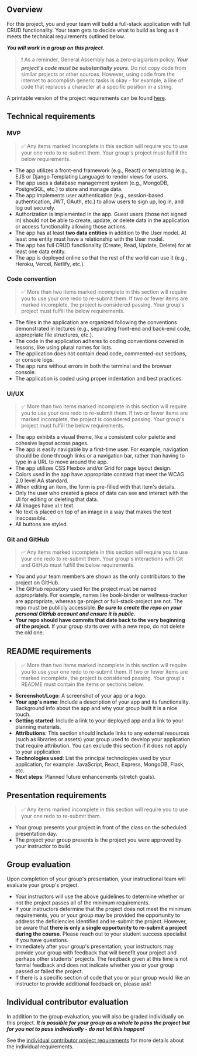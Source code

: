 ## Overview

For this project, you and your team will build a full-stack application with full CRUD functionality. Your team gets to decide what to build as long as it meets the technical requirements outlined below.

***You will work in a group on this project***.

> ❗️ As a reminder, General Assembly has a zero-plagiarism policy. ***Your project's code must be substantially yours***. Do not copy code from similar projects or other sources. However, using code from the internet to accomplish generic tasks is okay - for example, a line of code that replaces a character at a specific position in a string.

A printable version of the project requirements can be found [here](./assets/project-requirements.pdf).

## Technical requirements

### MVP

> ✅ Any items marked incomplete in this section will require you to use your one redo to re-submit them. Your group's project must fulfill the below requirements.

- The app utilizes a front-end framework (e.g., React) or templating (e.g., EJS or Django Templating Language) to render views for users.
- The app uses a database management system (e.g., MongoDB, PostgreSQL, etc.) to store and manage data.
- The app implements user authentication (e.g., session-based authentication, JWT, OAuth, etc.) to allow users to sign up, log in, and log out securely.
- Authorization is implemented in the app. Guest users (those not signed in) should not be able to create, update, or delete data in the application or access functionality allowing those actions.
- The app has at least **two data entities** in addition to the User model. At least one entity must have a relationship with the User model.
- The app has full CRUD functionality (Create, Read, Update, Delete) for at least one data entity.
- The app is deployed online so that the rest of the world can use it (e.g., Heroku, Vercel, Netlify, etc.).

### Code convention

> ✅ More than two items marked incomplete in this section will require you to use your one redo to re-submit them. If two or fewer items are marked incomplete, the project is considered passing. Your group's project must fulfill the below requirements.

- The files in the application are organized following the conventions demonstrated in lectures (e.g., separating front-end and back-end code, appropriate file structures, etc.).
- The code in the application adheres to coding conventions covered in lessons, like using plural names for lists.
- The application does not contain dead code, commented-out sections, or console logs.
- The app runs without errors in both the terminal and the browser console.
- The application is coded using proper indentation and best practices.

### UI/UX

> ✅ More than two items marked incomplete in this section will require you to use your one redo to re-submit them. If two or fewer items are marked incomplete, the project is considered passing. Your group's project must fulfill the below requirements.

- The app exhibits a visual theme, like a consistent color palette and cohesive layout across pages.
- The app is easily navigable by a first-time user. For example, navigation should be done through links or a navigation bar, rather than having to type in a URL to move around the app.
- The app utilizes CSS Flexbox and/or Grid for page layout design.
- Colors used in the app have appropriate contrast that meet the WCAG 2.0 level AA standard.
- When editing an item, the form is pre-filled with that item's details.
- Only the user who created a piece of data can see and interact with the UI for editing or deleting that data.
- All images have `alt` text.
- No text is placed on top of an image in a way that makes the text inaccessible.
- All buttons are styled.

### Git and GitHub

> ✅ Any items marked incomplete in this section will require you to use your one redo to re-submit them. Your group's interactions with Git and GitHub must fulfill the below requirements.

- You and your team members are shown as the only contributors to the project on GitHub.
- The GitHub repository used for the project must be named appropriately. For example, names like book-binder or wellness-tracker are appropriate, whereas ga-project or full-stack-project are not. The repo must be publicly accessible. ***Be sure to create the repo on your personal GitHub account and ensure it is public.***
- **Your repo should have commits that date back to the very beginning of the project**. If your group starts over with a new repo, do not delete the old one.

## README requirements

> ✅ More than two items marked incomplete in this section will require you to use your one redo to re-submit them. If two or fewer items are marked incomplete, the project is considered passing. Your group's README must contain the items or sections below.

- **Screenshot/Logo**: A screenshot of your app or a logo.
- **Your app's name**: Include a description of your app and its functionality. Background info about the app and why your group built it is a nice touch.
- **Getting started**: Include a link to your deployed app and a link to your planning materials.
- **Attributions**: This section should include links to any external resources (such as libraries or assets) your group used to develop your application that require attribution. You can exclude this section if it does not apply to your application.
- **Technologies used**: List the principal technologies used by your application, for example: JavaScript, React, Express, MongoDB, Flask, etc.
- **Next steps**: Planned future enhancements (stretch goals).

## Presentation requirements

> ✅ Any items marked incomplete in this section will require you to use your one redo to re-submit them.

- Your group presents your project in front of the class on the scheduled presentation day.
- The project your group presents is the project you were approved by your instructor to build.

## Group evaluation

Upon completion of your group's presentation, your instructional team will evaluate your group's project.

- Your instructors will use the above guidelines to determine whether or not the project passes all of the minimum requirements.
- If your instructors determine that the project does not meet the minimum requirements, you or your group may be provided the opportunity to address the deficiencies identified and re-submit the project. However, be aware that **there is only a single opportunity to re-submit a project during the course**. Please reach out to your student success specialist if you have questions.
- Immediately after your group's presentation, your instructors may provide your group with feedback that will benefit your project and perhaps other students' projects. The feedback given at this time is not formal feedback and does not indicate whether you or your group passed or failed the project.
- If there is a specific section of code that you or your group would like an instructor to provide additional feedback on, please ask!

## Individual contributor evaluation

In addition to the group evaluation, you will also be graded individually on this project. ***It is possible for your group as a whole to pass the project but for you not to pass individually - do not let this happen!***

See the [individual contributor project requirements](../project-individual-contributor-requirements/README.md) for more details about the individual requirements.
